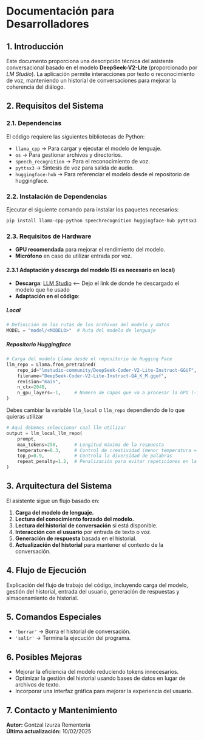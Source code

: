 # Documentación para Desarrolladores

## 1. Introducción
Este documento proporciona una descripción técnica del asistente conversacional basado en el modelo **DeepSeek-V2-Lite** (proporcionado por *LM Studio*). La aplicación permite interacciones por texto o reconocimiento de voz, manteniendo un historial de conversaciones para mejorar la coherencia del diálogo.

## 2. Requisitos del Sistema

### 2.1. Dependencias
El código requiere las siguientes bibliotecas de Python:

- `llama_cpp` → Para cargar y ejecutar el modelo de lenguaje.  
- `os` → Para gestionar archivos y directorios.  
- `speech_recognition` → Para el reconocimiento de voz.
- `pyttsx3` → Síntesis de voz para salida de audio.
- `huggingface-hub` → Para referenciar el modelo desde el repositorio de huggingface.

### 2.2. Instalación de Dependencias
Ejecutar el siguiente comando para instalar los paquetes necesarios:
```bash
pip install llama-cpp-python speechrecognition huggingface-hub pyttsx3
```
### 2.3. Requisitos de Hardware
- **GPU recomendada** para mejorar el rendimiento del modelo.  
- **Micrófono** en caso de utilizar entrada por voz.

#### 2.3.1 Adaptación y descarga del modelo (Si es necesario en local)
- **Descarga**: [LLM Studio](https://lmstudio.ai/model/deepseek-coder-v2-lite-instruct) <-- Dejo el link de donde he descargado el modelo que he usado
- **Adaptación en el código**:

##### Local
```python
# Definición de las rutas de los archivos del modelo y datos
MODEL = "model/<MODELO>"  # Ruta del modelo de lenguaje
```
##### Repositorio Huggingface
```python
# Carga del modelo Llama desde el repositorio de Hugging Face
llm_repo = Llama.from_pretrained(
	repo_id="lmstudio-community/DeepSeek-Coder-V2-Lite-Instruct-GGUF",
	filename="DeepSeek-Coder-V2-Lite-Instruct-Q4_K_M.gguf",
    revision="main",
    n_ctx=2048,
    n_gpu_layers=-1,     # Numero de capas que va a procesar la GPU (-1 equivale a todas)
)
```

Debes cambiar la variable `llm_local` o `llm_repo` dependiendo de lo que quieras utilizar
```python
# Aqui debemos seleccionar cual llm utilizar
output = llm_local_llm_repo(
    prompt,
    max_tokens=250,      # Longitud máxima de la respuesta
    temperature=0.3,     # Control de creatividad (menor temperatura = más precisión)
    top_p=0.9,           # Controla la diversidad de palabras
    repeat_penalty=1.2,  # Penalización para evitar repeticiones en la respuesta
)
```

## 3. Arquitectura del Sistema
El asistente sigue un flujo basado en:

1. **Carga del modelo de lenguaje.**  
2. **Lectura del conocimiento forzado del modelo.**  
3. **Lectura del historial de conversación** si está disponible.  
4. **Interacción con el usuario** por entrada de texto o voz.  
5. **Generación de respuesta** basada en el historial.  
6. **Actualización del historial** para mantener el contexto de la conversación.  

## 4. Flujo de Ejecución
Explicación del flujo de trabajo del código, incluyendo carga del modelo, gestión del historial, entrada del usuario, generación de respuestas y almacenamiento de historial.

## 5. Comandos Especiales
- `'borrar'` → Borra el historial de conversación.  
- `'salir'` → Termina la ejecución del programa.  

## 6. Posibles Mejoras
- Mejorar la eficiencia del modelo reduciendo tokens innecesarios.  
- Optimizar la gestión del historial usando bases de datos en lugar de archivos de texto.  
- Incorporar una interfaz gráfica para mejorar la experiencia del usuario.  

## 7. Contacto y Mantenimiento
**Autor:** Gontzal Izurza Rementeria  
**Última actualización:** 10/02/2025
